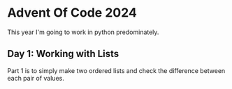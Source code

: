 # Advent Of Code 2024
This year I'm going to work in python predominately.

## Day 1: Working with Lists
Part 1 is to simply make two ordered lists and check the difference between each pair of values.